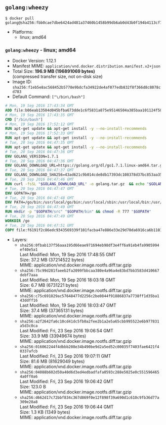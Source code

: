 ## `golang:wheezy`

```console
$ docker pull golang@sha256:fbb0cae7dbe6424ad481a37460b1458b99db6ab0d43b0f194b4113cf78c0b94b
```

-	Platforms:
	-	linux; amd64

### `golang:wheezy` - linux; amd64

-	Docker Version: 1.12.1
-	Manifest MIME: `application/vnd.docker.distribution.manifest.v2+json`
-	Total Size: **196.9 MB (196891069 bytes)**  
	(compressed transfer size, not on-disk size)
-	Image ID: `sha256:f1eb5e8ac568452b5778e9bdcfa34922de4af077edb832f8f366d8c8078cd783`
-	Default Command: `["\/bin\/bash"]`

```dockerfile
# Mon, 19 Sep 2016 17:43:34 GMT
ADD file:b06eab13504d045bfba673dde1c6f5831a875e95146504a385baa101124f58f5 in / 
# Mon, 19 Sep 2016 17:43:35 GMT
CMD ["/bin/bash"]
# Mon, 19 Sep 2016 17:52:12 GMT
RUN apt-get update && apt-get install -y --no-install-recommends 		ca-certificates 		curl 		wget 	&& rm -rf /var/lib/apt/lists/*
# Mon, 19 Sep 2016 17:52:33 GMT
RUN apt-get update && apt-get install -y --no-install-recommends 		bzr 		git 		mercurial 		openssh-client 		subversion 				procps 	&& rm -rf /var/lib/apt/lists/*
# Tue, 20 Sep 2016 04:47:35 GMT
RUN apt-get update && apt-get install -y --no-install-recommends 		g++ 		gcc 		libc6-dev 		make 	&& rm -rf /var/lib/apt/lists/*
# Tue, 20 Sep 2016 04:47:36 GMT
ENV GOLANG_VERSION=1.7.1
# Tue, 20 Sep 2016 04:47:36 GMT
ENV GOLANG_DOWNLOAD_URL=https://golang.org/dl/go1.7.1.linux-amd64.tar.gz
# Tue, 20 Sep 2016 04:47:37 GMT
ENV GOLANG_DOWNLOAD_SHA256=43ad621c9b014cde8db17393dc108378d37bc853aa351a6c74bf6432c1bbd182
# Tue, 20 Sep 2016 04:47:46 GMT
RUN curl -fsSL "$GOLANG_DOWNLOAD_URL" -o golang.tar.gz 	&& echo "$GOLANG_DOWNLOAD_SHA256  golang.tar.gz" | sha256sum -c - 	&& tar -C /usr/local -xzf golang.tar.gz 	&& rm golang.tar.gz
# Tue, 20 Sep 2016 04:47:47 GMT
ENV GOPATH=/go
# Tue, 20 Sep 2016 04:47:48 GMT
ENV PATH=/go/bin:/usr/local/go/bin:/usr/local/sbin:/usr/local/bin:/usr/sbin:/usr/bin:/sbin:/bin
# Tue, 20 Sep 2016 04:47:49 GMT
RUN mkdir -p "$GOPATH/src" "$GOPATH/bin" && chmod -R 777 "$GOPATH"
# Tue, 20 Sep 2016 04:47:49 GMT
WORKDIR /go
# Tue, 20 Sep 2016 04:47:51 GMT
COPY file:f6191f2c86edc9343569339f101facba47e886e33e29d70da6916ca6b1101a53 in /usr/local/bin/ 
```

-	Layers:
	-	`sha256:0fbab137f56aaa195d66eae971694eb98df3e4ff6a91eb4fa9905994ef40e5a1`  
		Last Modified: Mon, 19 Sep 2016 17:48:55 GMT  
		Size: 37.2 MB (37214522 bytes)  
		MIME: application/vnd.docker.image.rootfs.diff.tar.gzip
	-	`sha256:75c99d281faeeb2fa2099fbbcaa380e4a96a4e83bd7bb3583d410667debf7aaa`  
		Last Modified: Mon, 19 Sep 2016 18:03:18 GMT  
		Size: 6.7 MB (6731221 bytes)  
		MIME: application/vnd.docker.image.rootfs.diff.tar.gzip
	-	`sha256:c75c691829ac57648477d2256c2be0844f91886837a7738ff1d35ba143ddff16`  
		Last Modified: Mon, 19 Sep 2016 18:03:47 GMT  
		Size: 37.4 MB (37365131 bytes)  
		MIME: application/vnd.docker.image.rootfs.diff.tar.gzip
	-	`sha256:a2f2642fa6c10cd41dc5fb0a2fee2b1a2e5a65cbb995522e6b977831a5d3c0ca`  
		Last Modified: Fri, 23 Sep 2016 19:06:54 GMT  
		Size: 33.9 MB (33949674 bytes)  
		MIME: application/vnd.docker.image.rootfs.diff.tar.gzip
	-	`sha256:016062244f4dbbb208e34b490be9d2a5ed52c00035f7403fae6421f40337afcb`  
		Last Modified: Fri, 23 Sep 2016 19:07:11 GMT  
		Size: 81.6 MB (81629049 bytes)  
		MIME: application/vnd.docker.image.rootfs.diff.tar.gzip
	-	`sha256:04088b602d50a40d6d3ed4edbadfafa0593c288e5025e0c5515964654a0ff0a6`  
		Last Modified: Fri, 23 Sep 2016 19:06:42 GMT  
		Size: 123.0 B  
		MIME: application/vnd.docker.image.rootfs.diff.tar.gzip
	-	`sha256:d662d17c72bbf834c367d869f0e12f898f39a690d1c610c9fb36d77a309e28a8`  
		Last Modified: Fri, 23 Sep 2016 19:06:44 GMT  
		Size: 1.3 KB (1349 bytes)  
		MIME: application/vnd.docker.image.rootfs.diff.tar.gzip

